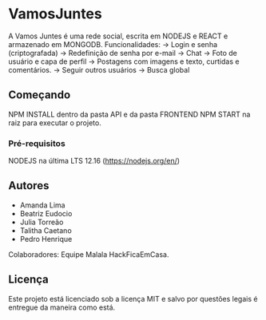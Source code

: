 # VamosJuntes

A Vamos Juntes é uma rede social, escrita em NODEJS e REACT e armazenado em MONGODB.
Funcionalidades: 
-> Login e senha (criptografada)
-> Redefinição de senha por e-mail
-> Chat 
-> Foto de usuário e capa de perfil
-> Postagens com imagens e texto, curtidas e comentários.
-> Seguir outros usuários
-> Busca global



## Começando
 NPM INSTALL dentro da pasta API e da pasta FRONTEND
 NPM START na raiz para executar o projeto.

### Pré-requisitos

NODEJS na última LTS 12.16 (https://nodejs.org/en/)




## Autores

* Amanda Lima
* Beatriz Eudocio
* Julia Torreão 
* Talitha Caetano
* Pedro Henrique

Colaboradores: Equipe Malala HackFicaEmCasa.

## Licença

Este projeto está licenciado sob a licença MIT e salvo por questões legais é entregue da maneira como está.
